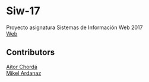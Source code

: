 # Siw-17
Proyecto asignatura Sistemas de Información Web 2017  
[Web](http://webalumnos.tlm.unavarra.es:10214)
## Contributors
[Aitor Chordá](https://github.com/aitor422)  
[Mikel Ardanaz](https://github.com/MikelArdanaz)

